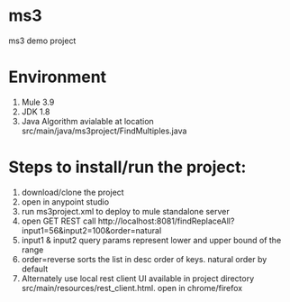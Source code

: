 # ms3
ms3 demo project

# Environment
1) Mule 3.9
2) JDK 1.8
3) Java Algorithm avialable at location src/main/java/ms3project/FindMultiples.java

# Steps to install/run the project:

1) download/clone the project
2) open in anypoint studio
3) run ms3project.xml to deploy to mule standalone server
4) open GET REST call http://localhost:8081/findReplaceAll?input1=56&input2=100&order=natural
5) input1 & input2 query params represent lower and upper bound of the range
6) order=reverse sorts the list in desc order of keys. natural order by default
7) Alternately use local rest client UI available in project directory src/main/resources/rest_client.html.
   open in chrome/firefox
